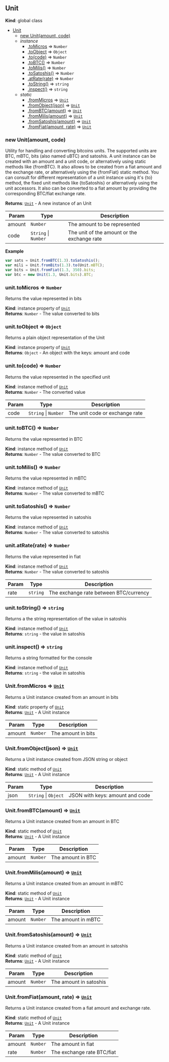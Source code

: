 <a name="Unit"></a>
## Unit
**Kind**: global class  

* [Unit](#Unit)
  * [new Unit(amount, code)](#new_Unit_new)
  * _instance_
    * [.toMicros](#Unit+toMicros) ⇒ <code>Number</code>
    * [.toObject](#Unit+toObject) ⇒ <code>Object</code>
    * [.to(code)](#Unit+to) ⇒ <code>Number</code>
    * [.toBTC()](#Unit+toBTC) ⇒ <code>Number</code>
    * [.toMilis()](#Unit+toMilis) ⇒ <code>Number</code>
    * [.toSatoshis()](#Unit+toSatoshis) ⇒ <code>Number</code>
    * [.atRate(rate)](#Unit+atRate) ⇒ <code>Number</code>
    * [.toString()](#Unit+toString) ⇒ <code>string</code>
    * [.inspect()](#Unit+inspect) ⇒ <code>string</code>
  * _static_
    * [.fromMicros](#Unit.fromMicros) ⇒ <code>[Unit](#Unit)</code>
    * [.fromObject(json)](#Unit.fromObject) ⇒ <code>[Unit](#Unit)</code>
    * [.fromBTC(amount)](#Unit.fromBTC) ⇒ <code>[Unit](#Unit)</code>
    * [.fromMilis(amount)](#Unit.fromMilis) ⇒ <code>[Unit](#Unit)</code>
    * [.fromSatoshis(amount)](#Unit.fromSatoshis) ⇒ <code>[Unit](#Unit)</code>
    * [.fromFiat(amount, rate)](#Unit.fromFiat) ⇒ <code>[Unit](#Unit)</code>

<a name="new_Unit_new"></a>
### new Unit(amount, code)
Utility for handling and converting bitcoins units. The supported units are
BTC, mBTC, bits (also named uBTC) and satoshis. A unit instance can be created with an
amount and a unit code, or alternatively using static methods like {fromBTC}.
It also allows to be created from a fiat amount and the exchange rate, or
alternatively using the {fromFiat} static method.
You can consult for different representation of a unit instance using it's
{to} method, the fixed unit methods like {toSatoshis} or alternatively using
the unit accessors. It also can be converted to a fiat amount by providing the
corresponding BTC/fiat exchange rate.

**Returns**: <code>[Unit](#Unit)</code> - A new instance of an Unit  

| Param | Type | Description |
| --- | --- | --- |
| amount | <code>Number</code> | The amount to be represented |
| code | <code>String</code> &#124; <code>Number</code> | The unit of the amount or the exchange rate |

**Example**  
```javascript
var sats = Unit.fromBTC(1.3).toSatoshis();
var mili = Unit.fromBits(1.3).to(Unit.mBTC);
var bits = Unit.fromFiat(1.3, 350).bits;
var btc = new Unit(1.3, Unit.bits).BTC;
```
<a name="Unit+toMicros"></a>
### unit.toMicros ⇒ <code>Number</code>
Returns the value represented in bits

**Kind**: instance property of <code>[Unit](#Unit)</code>  
**Returns**: <code>Number</code> - The value converted to bits  
<a name="Unit+toObject"></a>
### unit.toObject ⇒ <code>Object</code>
Returns a plain object representation of the Unit

**Kind**: instance property of <code>[Unit](#Unit)</code>  
**Returns**: <code>Object</code> - An object with the keys: amount and code  
<a name="Unit+to"></a>
### unit.to(code) ⇒ <code>Number</code>
Returns the value represented in the specified unit

**Kind**: instance method of <code>[Unit](#Unit)</code>  
**Returns**: <code>Number</code> - The converted value  

| Param | Type | Description |
| --- | --- | --- |
| code | <code>String</code> &#124; <code>Number</code> | The unit code or exchange rate |

<a name="Unit+toBTC"></a>
### unit.toBTC() ⇒ <code>Number</code>
Returns the value represented in BTC

**Kind**: instance method of <code>[Unit](#Unit)</code>  
**Returns**: <code>Number</code> - The value converted to BTC  
<a name="Unit+toMilis"></a>
### unit.toMilis() ⇒ <code>Number</code>
Returns the value represented in mBTC

**Kind**: instance method of <code>[Unit](#Unit)</code>  
**Returns**: <code>Number</code> - The value converted to mBTC  
<a name="Unit+toSatoshis"></a>
### unit.toSatoshis() ⇒ <code>Number</code>
Returns the value represented in satoshis

**Kind**: instance method of <code>[Unit](#Unit)</code>  
**Returns**: <code>Number</code> - The value converted to satoshis  
<a name="Unit+atRate"></a>
### unit.atRate(rate) ⇒ <code>Number</code>
Returns the value represented in fiat

**Kind**: instance method of <code>[Unit](#Unit)</code>  
**Returns**: <code>Number</code> - The value converted to satoshis  

| Param | Type | Description |
| --- | --- | --- |
| rate | <code>string</code> | The exchange rate between BTC/currency |

<a name="Unit+toString"></a>
### unit.toString() ⇒ <code>string</code>
Returns a the string representation of the value in satoshis

**Kind**: instance method of <code>[Unit](#Unit)</code>  
**Returns**: <code>string</code> - the value in satoshis  
<a name="Unit+inspect"></a>
### unit.inspect() ⇒ <code>string</code>
Returns a string formatted for the console

**Kind**: instance method of <code>[Unit](#Unit)</code>  
**Returns**: <code>string</code> - the value in satoshis  
<a name="Unit.fromMicros"></a>
### Unit.fromMicros ⇒ <code>[Unit](#Unit)</code>
Returns a Unit instance created from an amount in bits

**Kind**: static property of <code>[Unit](#Unit)</code>  
**Returns**: <code>[Unit](#Unit)</code> - A Unit instance  

| Param | Type | Description |
| --- | --- | --- |
| amount | <code>Number</code> | The amount in bits |

<a name="Unit.fromObject"></a>
### Unit.fromObject(json) ⇒ <code>[Unit](#Unit)</code>
Returns a Unit instance created from JSON string or object

**Kind**: static method of <code>[Unit](#Unit)</code>  
**Returns**: <code>[Unit](#Unit)</code> - A Unit instance  

| Param | Type | Description |
| --- | --- | --- |
| json | <code>String</code> &#124; <code>Object</code> | JSON with keys: amount and code |

<a name="Unit.fromBTC"></a>
### Unit.fromBTC(amount) ⇒ <code>[Unit](#Unit)</code>
Returns a Unit instance created from an amount in BTC

**Kind**: static method of <code>[Unit](#Unit)</code>  
**Returns**: <code>[Unit](#Unit)</code> - A Unit instance  

| Param | Type | Description |
| --- | --- | --- |
| amount | <code>Number</code> | The amount in BTC |

<a name="Unit.fromMilis"></a>
### Unit.fromMilis(amount) ⇒ <code>[Unit](#Unit)</code>
Returns a Unit instance created from an amount in mBTC

**Kind**: static method of <code>[Unit](#Unit)</code>  
**Returns**: <code>[Unit](#Unit)</code> - A Unit instance  

| Param | Type | Description |
| --- | --- | --- |
| amount | <code>Number</code> | The amount in mBTC |

<a name="Unit.fromSatoshis"></a>
### Unit.fromSatoshis(amount) ⇒ <code>[Unit](#Unit)</code>
Returns a Unit instance created from an amount in satoshis

**Kind**: static method of <code>[Unit](#Unit)</code>  
**Returns**: <code>[Unit](#Unit)</code> - A Unit instance  

| Param | Type | Description |
| --- | --- | --- |
| amount | <code>Number</code> | The amount in satoshis |

<a name="Unit.fromFiat"></a>
### Unit.fromFiat(amount, rate) ⇒ <code>[Unit](#Unit)</code>
Returns a Unit instance created from a fiat amount and exchange rate.

**Kind**: static method of <code>[Unit](#Unit)</code>  
**Returns**: <code>[Unit](#Unit)</code> - A Unit instance  

| Param | Type | Description |
| --- | --- | --- |
| amount | <code>Number</code> | The amount in fiat |
| rate | <code>Number</code> | The exchange rate BTC/fiat |

